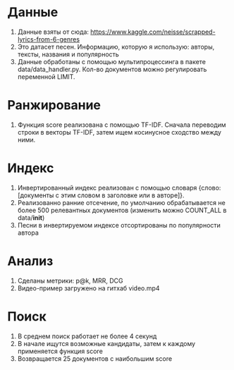 # Данные
1. Данные взяты от сюда: https://www.kaggle.com/neisse/scrapped-lyrics-from-6-genres
2. Это датасет песен. Информацию, которую я использую: авторы, тексты, названия и популярность
3. Данные обработаны с помощью мультипроцессинга в пакете data/data_handler.py. Кол-во документов можно регулировать переменной LIMIT.

# Ранжирование
1. Функция score реализована с помощью TF-IDF. Сначала переводим строки в векторы TF-IDF, затем ищем косинусное сходство между ними.

# Индекс
1. Инвертированный индекс реализован с помощью словаря {слово: [документы с этим словом в заголовке или в авторе]}.
2. Реализованно ранние отсечение, по умолчанию обрабатывается не более 500 релевантных документов (изменить можно COUNT_ALL в data/__init__)
3. Песни в инвертируемом индексе отсортированы по популярности автора

# Анализ
1. Сделаны метрики: p@k, MRR, DCG
2. Видео-пример загружено на гитхаб video.mp4

# Поиск
1. В среднем поиск работает не более 4 секунд
2. В начале ищутся возможные кандидаты, затем к каждому применяется функция score 
3. Возвращается 25 документов с наибольшим score
